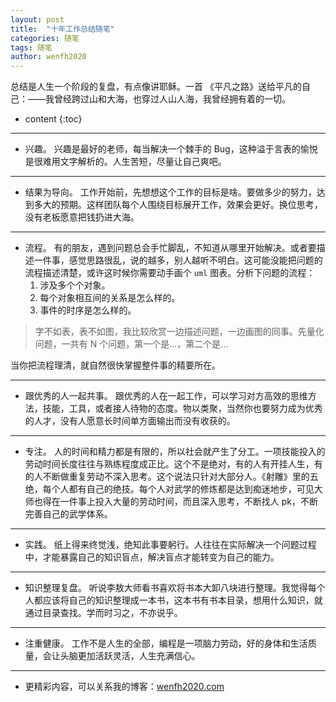 ```yaml
---
layout: post
title:  "十年工作总结随笔"
categories: 随笔
tags: 随笔
author: wenfh2020
---
```


总结是人生一个阶段的复盘，有点像讲耶稣。一首 《平凡之路》送给平凡的自己：——我曾经跨过山和大海，也穿过人山人海，我曾经拥有着的一切。



* content
{:toc}

---

* 兴趣。
  兴趣是最好的老师，每当解决一个棘手的 Bug，这种溢于言表的愉悦是很难用文字解析的。人生苦短，尽量让自己爽吧。

---

* 结果为导向。
  工作开始前，先想想这个工作的目标是啥。要做多少的努力，达到多大的预期。这样团队每个人围绕目标展开工作，效果会更好。换位思考，没有老板愿意把钱扔进大海。

---

* 流程。
  有的朋友，遇到问题总会手忙脚乱，不知道从哪里开始解决。或者要描述一件事，感觉思路很乱，说的越多，别人越听不明白。这可能没能把问题的流程描述清楚，或许这时候你需要动手画个 `uml` 图表。分析下问题的流程：
  1. 涉及多个个对象。
  2. 每个对象相互间的关系是怎么样的。
  3. 事件的时序是怎么样的。

> 字不如表，表不如图，我比较欣赏一边描述问题，一边画图的同事。先量化问题，一共有 N 个问题，第一个是...，第二个是...

  当你把流程理清，就自然很快掌握整件事的精要所在。

---

* 跟优秀的人一起共事。
  跟优秀的人在一起工作，可以学习对方高效的思维方法，技能，工具，或者接人待物的态度。物以类聚，当然你也要努力成为优秀的人才，没有人愿意长时间单方面输出而没有收获的。

---

* 专注。
  人的时间和精力都是有限的，所以社会就产生了分工。一项技能投入的劳动时间长度往往与熟练程度成正比。这个不是绝对，有的人有开挂人生，有的人不断做重复劳动不深入思考。这个说法只针对大部分人。《射雕》里的五绝，每个人都有自己的绝技。每个人对武学的修炼都是达到痴迷地步，可见大师也得在一件事上投入大量的劳动时间，而且深入思考，不断找人 pk，不断完善自己的武学体系。

---

* 实践。
  纸上得来终觉浅，绝知此事要躬行。人往往在实际解决一个问题过程中，才能暴露自己的知识盲点，解决盲点才能转变为自己的能力。

---

* 知识整理复盘。
  听说李敖大师看书喜欢将书本大卸八块进行整理。我觉得每个人都应该将自己的知识整理成一本书，这本书有书本目录，想用什么知识，就通过目录查找。学而时习之，不亦说乎。
  
---

* 注重健康。
  工作不是人生的全部，编程是一项脑力劳动，好的身体和生活质量，会让头脑更加活跃灵活，人生充满信心。

---

* 更精彩内容，可以关系我的博客：[wenfh2020.com](https://wenfh2020.com/)